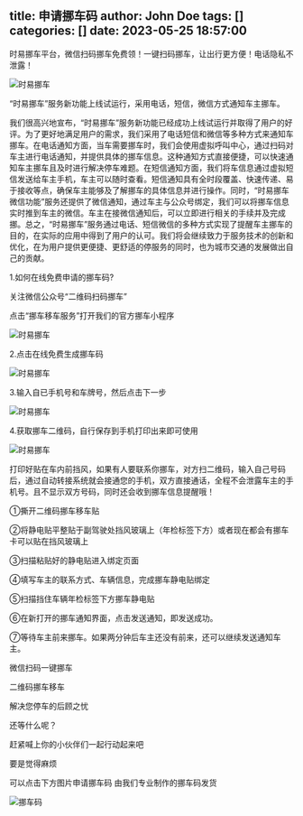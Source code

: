 title: 申请挪车码
author: John Doe
tags: []
categories: []
date: 2023-05-25 18:57:00
---
时易挪车平台，微信扫码挪车免费领！一键扫码挪车，让出行更方便！电话隐私不泄露！<!--more-->

![时易挪车](/images/20230525185816.png)

“时易挪车”服务新功能上线试运行，采用电话，短信，微信方式通知车主挪车。

我们很高兴地宣布，“时易挪车”服务新功能已经成功上线试运行并取得了用户的好评。为了更好地满足用户的需求，我们采用了电话短信和微信等多种方式来通知车挪车。在电话通知方面，当车需要挪车时，我们会使用虚拟呼叫中心，通过扫码对车主进行电话通知，并提供具体的挪车信息。这种通知方式直接便捷，可以快速通知车主挪车且及时进行解决停车难题。在短信通知方面，我们将车信息通过虚拟短信发送给车主手机，车主可以随时查看。短信通知具有全时段覆盖、快速传递、易于接收等点，确保车主能够及了解挪车的具体信息并进行操作。同时，“时易挪车微信功能”服务还提供了微信通知，通过车主与公众号绑定，我们可以将挪车信息实时推到车主的微信。车主在接微信通知后，可以立即进行相关的手续并及完成挪。总之，“时易挪车”服务通过电话、短信微信的多种方式实现了提醒车主挪车的目的，在实际的应用中得到了用户的认可。我们将会继续致力于服务技术的创新和优化，在为用户提供更便捷、更舒适的停服务的同时，也为城市交通的发展做出自己的贡献。

1.如何在线免费申请的挪车码?

关注微信公众号“二维码扫码挪车”

点击“挪车移车服务”打开我们的官方挪车小程序

![时易挪车](/images/20230525190012.png)

2.点击在线免费生成挪车码

![时易挪车](/images/20230525190143.png)

3.输入自已手机号和车牌号，然后点击下一步

![时易挪车](/images/20230525190237.png)

4.获取挪车二维码，自行保存到手机打印出来即可使用

![时易挪车](/images/20230525190322.png)

打印好贴在车内前挡风，如果有人要联系你挪车，对方扫二维码，输入自己号码后，通过自动转接系统就会接通您的手机，双方直接通话，全程不会泄露车主的手机号。且不显示双方号码，同时还会收到挪车信息提醒哦！

①撕开二维码挪车移车贴

②将静电贴平整贴于副驾驶处挡风玻璃上（年检标签下方）或者现在都会有挪车卡可以贴在挡风玻璃上

③扫描粘贴好的静电贴进入绑定页面

④填写车主的联系方式、车辆信息，完成挪车静电贴绑定

⑤扫描挡住车辆年检标签下方挪车静电贴

⑥在新打开的挪车通知界面，点击发送通知，即发送成功。

⑦等待车主前来挪车。如果两分钟后车主还没有前来，还可以继续发送通知车主。

微信扫码一键挪车

二维码挪车移车

解决您停车的后顾之忧

还等什么呢？

赶紧喊上你的小伙伴们一起行动起来吧

要是觉得麻烦

可以点击下方图片申请挪车码
由我们专业制作的挪车码发货

![挪车码](/images/新版.png)